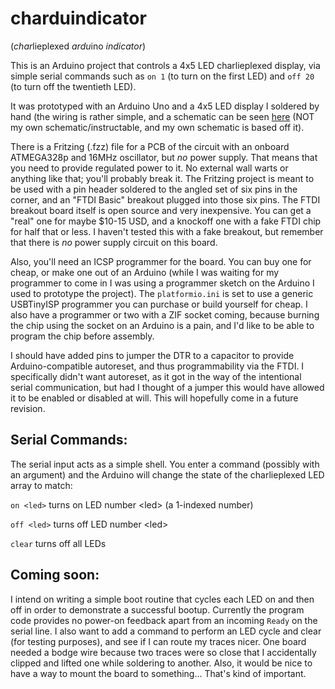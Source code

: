 # charduindicator
(*char*lieplexed *ardu*ino *indicator*)

This is an Arduino project that controls a 4x5 LED charlieplexed display, via simple serial commands such as `on 1` (to turn on the first LED) and `off 20` (to turn off the twentieth LED).

It was prototyped with an Arduino Uno and a 4x5 LED display I soldered by hand (the wiring is rather simple, and a schematic can be seen [here](http://www.instructables.com/id/Controlling-20-Leds-from-5-Arduino-pins-using-Cha/step3/The-first-problem-Wiring-it-properly/) (NOT my own schematic/instructable, and my own schematic is based off it).

There is a Fritzing (.fzz) file for a PCB of the circuit with an onboard ATMEGA328p and 16MHz oscillator, but *no* power supply. That means that you need to provide regulated power to it. No external wall warts or anything like that; you'll probably break it. The Fritzing project is meant to be used with a pin header soldered to the angled set of six pins in the corner, and an "FTDI Basic" breakout plugged into those six pins. The FTDI breakout board itself is open source and very inexpensive. You can get a "real" one for maybe $10-15 USD, and a knockoff one with a fake FTDI chip for half that or less. I haven't tested this with a fake breakout, but remember that there is *no* power supply circuit on this board.

Also, you'll need an ICSP programmer for the board. You can buy one for cheap, or make one out of an Arduino (while I was waiting for my programmer to come in I was using a programmer sketch on the Arduino I used to prototype the project). The `platformio.ini` is set to use a generic USBTinyISP programmer you can purchase or build yourself for cheap. I also have a programmer or two with a ZIF socket coming, because burning the chip using the socket on an Arduino is a pain, and I'd like to be able to program the chip before assembly.

I should have added pins to jumper the DTR to a capacitor to provide Arduino-compatible autoreset, and thus programmability via the FTDI. I specifically didn't want autoreset, as it got in the way of the intentional serial communication, but had I thought of a jumper this would have allowed it to be enabled or disabled at will. This will hopefully come in a future revision.

## Serial Commands:
The serial input acts as a simple shell. You enter a command (possibly with an argument) and the Arduino will change the state of the charlieplexed LED array to match:

`on <led>`
  turns on LED number \<led> (a 1-indexed number)
  
`off <led>`
  turns off LED number \<led>
  
`clear`
  turns off all LEDs

## Coming soon:
I intend on writing a simple boot routine that cycles each LED on and then off in order to demonstrate a successful bootup. Currently the program code provides no power-on feedback apart from an incoming `Ready` on the serial line. I also want to add a command to perform an LED cycle and clear (for testing purposes), and see if I can route my traces nicer. One board needed a bodge wire because two traces were so close that I accidentally clipped and lifted one while soldering to another. Also, it would be nice to have a way to mount the board to something... That's kind of important.
